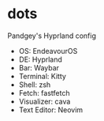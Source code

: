 # dots

Pandgey's Hyprland config

- OS: EndeavourOS
- DE: Hyprland
- Bar: Waybar
- Terminal: Kitty
- Shell: zsh
- Fetch: fastfetch
- Visualizer: cava
- Text Editor: Neovim
